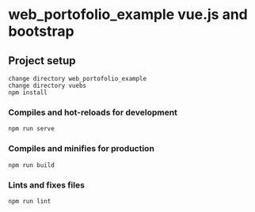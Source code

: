 # web_portofolio_example vue.js and bootstrap

## Project setup
```
change directory web_portofolio_example
change directory vuebs
npm install
```

### Compiles and hot-reloads for development
```
npm run serve
```

### Compiles and minifies for production
```
npm run build
```

### Lints and fixes files
```
npm run lint
